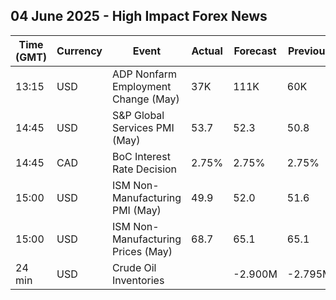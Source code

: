 ## 04 June 2025 - High Impact Forex News

| Time (GMT) | Currency | Event | Actual | Forecast | Previous |
|------|----------|-------|--------|----------|----------|
| 13:15 | USD | ADP Nonfarm Employment Change (May) | 37K | 111K | 60K |
| 14:45 | USD | S&P Global Services PMI (May) | 53.7 | 52.3 | 50.8 |
| 14:45 | CAD | BoC Interest Rate Decision | 2.75% | 2.75% | 2.75% |
| 15:00 | USD | ISM Non-Manufacturing PMI (May) | 49.9 | 52.0 | 51.6 |
| 15:00 | USD | ISM Non-Manufacturing Prices (May) | 68.7 | 65.1 | 65.1 |
| 24 min | USD | Crude Oil Inventories |  | -2.900M | -2.795M |
